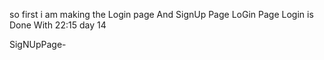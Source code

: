 so first i am making the Login page  And SignUp Page
LoGin Page
Login is Done With 22:15 day 14




SigNUpPage- 
